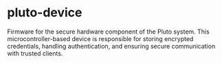 # pluto-device
Firmware for the secure hardware component of the Pluto system. This microcontroller-based device is responsible for storing encrypted credentials, handling authentication, and ensuring secure communication with trusted clients.
